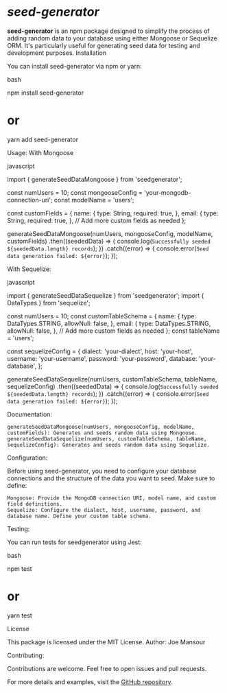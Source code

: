 <h1><i>seed-generator</i></h1>

<b>seed-generator</b> is an npm package designed to simplify the process of adding random data to your database using either Mongoose or Sequelize ORM. It's particularly useful for generating seed data for testing and development purposes.
Installation

You can install seed-generator via npm or yarn:

bash

npm install seed-generator
# or
yarn add seed-generator

Usage:
With Mongoose

javascript

import { generateSeedDataMongoose } from 'seedgenerator';

const numUsers = 10;
const mongooseConfig = 'your-mongodb-connection-uri';
const modelName = 'users';

const customFields = {
  name: {
    type: String,
    required: true,
  },
  email: {
    type: String,
    required: true,
  },
  // Add more custom fields as needed
};

generateSeedDataMongoose(numUsers, mongooseConfig, modelName, customFields)
  .then((seededData) => {
    console.log(`Successfully seeded ${seededData.length} records`);
  })
  .catch((error) => {
    console.error(`Seed data generation failed: ${error}`);
  });

With Sequelize:

javascript

import { generateSeedDataSequelize } from 'seedgenerator';
import { DataTypes } from 'sequelize';

const numUsers = 10;
const customTableSchema = {
  name: {
    type: DataTypes.STRING,
    allowNull: false,
  },
  email: {
    type: DataTypes.STRING,
    allowNull: false,
  },
  // Add more custom fields as needed
};
const tableName = 'users';

const sequelizeConfig = {
  dialect: 'your-dialect',
  host: 'your-host',
  username: 'your-username',
  password: 'your-password',
  database: 'your-database',
};

generateSeedDataSequelize(numUsers, customTableSchema, tableName, sequelizeConfig)
  .then((seededData) => {
    console.log(`Successfully seeded ${seededData.length} records`);
  })
  .catch((error) => {
    console.error(`Seed data generation failed: ${error}`);
  });

Documentation:

    generateSeedDataMongoose(numUsers, mongooseConfig, modelName, customFields): Generates and seeds random data using Mongoose.
    generateSeedDataSequelize(numUsers, customTableSchema, tableName, sequelizeConfig): Generates and seeds random data using Sequelize.

Configuration:

Before using seed-generator, you need to configure your database connections and the structure of the data you want to seed. Make sure to define:

    Mongoose: Provide the MongoDB connection URI, model name, and custom field definitions.
    Sequelize: Configure the dialect, host, username, password, and database name. Define your custom table schema.

Testing:

You can run tests for seedgenerator using Jest:

bash

npm test
# or
yarn test

License

This package is licensed under the MIT License.
Author: Joe Mansour

Contributing:

Contributions are welcome. Feel free to open issues and pull requests.

For more details and examples, visit the <a href="https://github.com/JoeMansourr/seed-generator">GitHub repository</a>.
